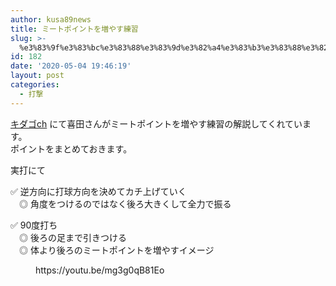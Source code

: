 ```yaml
---
author: kusa89news
title: ミートポイントを増やす練習
slug: >-
  %e3%83%9f%e3%83%bc%e3%83%88%e3%83%9d%e3%82%a4%e3%83%b3%e3%83%88%e3%82%92%e5%a2%97%e3%82%84%e3%81%99%e7%b7%b4%e7%bf%92
id: 182
date: '2020-05-04 19:46:19'
layout: post
categories:
  - 打撃
---
```


[キダゴch](https://www.youtube.com/channel/UCCfNYHACqlFnno0Y1DVjIMQ) にて喜田さんがミートポイントを増やす練習の解説してくれています。  
ポイントをまとめておきます。

実打にて

✅ 逆方向に打球方向を決めてカチ上げていく  
　◎ 角度をつけるのではなく後ろ大きくして全力で振る

✅ 90度打ち  
　◎ 後ろの足まで引きつける  
　◎ 体より後ろのミートポイントを増やすイメージ

<figure class="wp-block-embed-youtube wp-block-embed is-type-video is-provider-youtube wp-embed-aspect-16-9 wp-has-aspect-ratio">

<div class="wp-block-embed__wrapper">https://youtu.be/mg3g0qB81Eo</div>

</figure>
